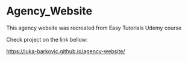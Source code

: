 # Agency_Website
This agency website was recreated from Easy Tutorials Udemy course

Check project on the link bellow:

https://luka-barkovic.github.io/agency-website/